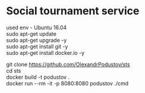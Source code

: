# Social tournament service
used env - Ubuntu 16.04  
sudo apt-get update  
sudo apt-get upgrade -y  
sudo apt-get install git -y  
sudo apt-get install docker.io -y

git clone https://github.com/OlexandrPodustov/sts  
cd sts  
docker build -t podustov .  
docker run --rm -it -p 8080:8080 podustov ./cmd
